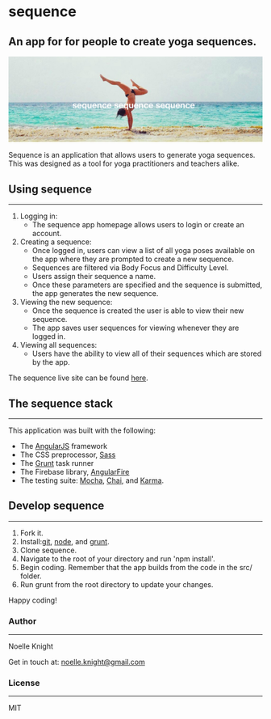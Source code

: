 # sequence

## An app for for people to create yoga sequences.

![sequence splash image](src/images/handstand.jpg)

Sequence is an application that allows users to generate yoga sequences. This was designed as a tool for yoga practitioners and teachers alike.

## Using sequence
---

1. Logging in:
   * The sequence app homepage allows users to login or create an account.
2. Creating a sequence:
   * Once logged in, users can view a list of all yoga poses available on the app where they are prompted to create a new sequence.
   * Sequences are filtered via Body Focus and Difficulty Level.
   * Users assign their sequence a name.
   * Once these parameters are specified and the sequence is submitted, the app generates the new sequence.
3. Viewing the new sequence:
   * Once the sequence is created the user is able to view their new sequence.
   * The app saves user sequences for viewing whenever they are logged in.
4. Viewing all sequences:
   * Users have the ability to view all of their sequences which are stored by the app.

The sequence live site can be found [here](https://sequenceapp.herokuapp.com).

## The sequence stack
---

This application was built with the following:

  * The [AngularJS](https://angularjs.org) framework
  * The CSS preprocessor, [Sass](http://sass-lang.com)
  * The [Grunt](https://gruntjs.com) task runner
  * The Firebase library, [AngularFire](https://firebase.com/docs/web/libraries/angular/)
  * The testing suite: [Mocha](https://mochajs.com), [Chai](http://chaijs.com), and [Karma](https://karma-runner.github.io/0.13/index.html).

## Develop sequence
---

   1. Fork it.
   2. Install:[git](https://git-scm.com), [node](https://nodejs.org), and [grunt](https://gruntjs.com).
   3. Clone sequence.
   4. Navigate to the root of your directory and run 'npm install'.
   5. Begin coding. Remember that the app builds from the code in the src/ folder.
   6. Run grunt from the root directory to update your changes.

Happy coding!

### Author
---

Noelle Knight

Get in touch at: <noelle.knight@gmail.com>

### License
---

MIT

